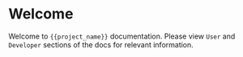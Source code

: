 # Welcome

Welcome to `{{project_name}}` documentation.
Please view `User` and `Developer` sections of the docs for relevant information.